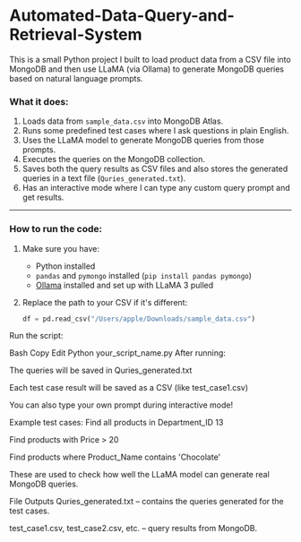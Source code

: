# Automated-Data-Query-and-Retrieval-System

This is a small Python project I built to load product data from a CSV file into MongoDB and then use LLaMA (via Ollama) to generate MongoDB queries based on natural language prompts.

### What it does:
1. Loads data from `sample_data.csv` into MongoDB Atlas.
2. Runs some predefined test cases where I ask questions in plain English.
3. Uses the LLaMA model to generate MongoDB queries from those prompts.
4. Executes the queries on the MongoDB collection.
5. Saves both the query results as CSV files and also stores the generated queries in a text file (`Quries_generated.txt`).
6. Has an interactive mode where I can type any custom query prompt and get results.

---

### How to run the code:

1. Make sure you have:
   - Python installed
   - `pandas` and `pymongo` installed (`pip install pandas pymongo`)
   - [Ollama](https://ollama.com/) installed and set up with LLaMA 3 pulled

2. Replace the path to your CSV if it's different:
   ```python
   df = pd.read_csv("/Users/apple/Downloads/sample_data.csv")
Run the script:

Bash
Copy
Edit
Python your_script_name.py
After running:

The queries will be saved in Quries_generated.txt

Each test case result will be saved as a CSV (like test_case1.csv)

You can also type your own prompt during interactive mode!

Example test cases:
Find all products in Department_ID 13

Find products with Price > 20

Find products where Product_Name contains 'Chocolate'

These are used to check how well the LLaMA model can generate real MongoDB queries.

File Outputs
Quries_generated.txt – contains the queries generated for the test cases.

test_case1.csv, test_case2.csv, etc. – query results from MongoDB.
